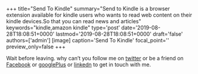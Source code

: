 +++
title="Send To Kindle"
summary="Send to Kindle is a browser extension available for kindle users who wants to read web content on their kindle devices.So that you can read news and articles"
keywords="kindle,amazon kindle"
type='post'
date='2019-08-28T18:08:51+0000'
lastmod='2019-08-28T18:08:51+0000'
draft='false'
authors=['admin']
[image]
caption='Send To Kindle'
focal_point=''
preview_only=false
+++










Wait before leaving.
why can’t you follow me on <a href="https://twitter.com/arungudelli" target="_blank">twitter</a> or be a friend on <a href="https://www.facebook.com/gudelliArun" target="_blank">Facebook</a> or <a href="https://plus.google.com/+ArunkumarGudelli" target="_blank">googlePlus</a> or <a href="https://www.linkedin.com/in/arungudelli/" target="_blank">linkedn</a> to get in touch with me.










